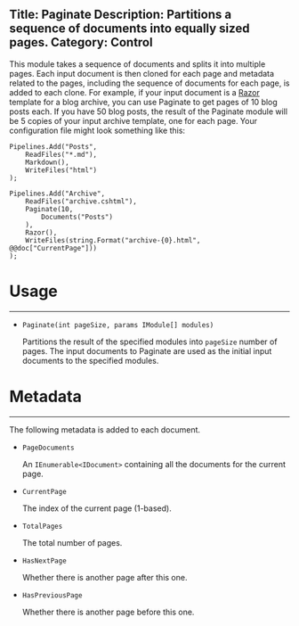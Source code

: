 Title: Paginate
Description: Partitions a sequence of documents into equally sized pages.
Category: Control
---
This module takes a sequence of documents and splits it into multiple pages. Each input document is then cloned for each page and metadata related to the pages, including the sequence of documents for each page, is added to each clone. For example, if your input document is a [Razor](/modules/razor) template for a blog archive, you can use Paginate to get pages of 10 blog posts each. If you have 50 blog posts, the result of the Paginate module will be 5 copies of your input archive template, one for each page. Your configuration file might look something like this:

```
Pipelines.Add("Posts",
	ReadFiles("*.md"),
	Markdown(),
	WriteFiles("html")
);

Pipelines.Add("Archive",
	ReadFiles("archive.cshtml"),
	Paginate(10,
		Documents("Posts")	
	),
	Razor(),
	WriteFiles(string.Format("archive-{0}.html", @@doc["CurrentPage"]))
);
```

# Usage
---

  - `Paginate(int pageSize, params IModule[] modules)`
  
    Partitions the result of the specified modules into `pageSize` number of pages. The input documents to Paginate are used as the initial input documents to the specified modules.
	
# Metadata
---

The following metadata is added to each document.

  - `PageDocuments`
  
    An `IEnumerable<IDocument>` containing all the documents for the current page.
	
  - `CurrentPage`
  
    The index of the current page (1-based).
	
  - `TotalPages`
  
    The total number of pages.
	
  - `HasNextPage`
  
    Whether there is another page after this one.
	
  - `HasPreviousPage`
  
    Whether there is another page before this one.